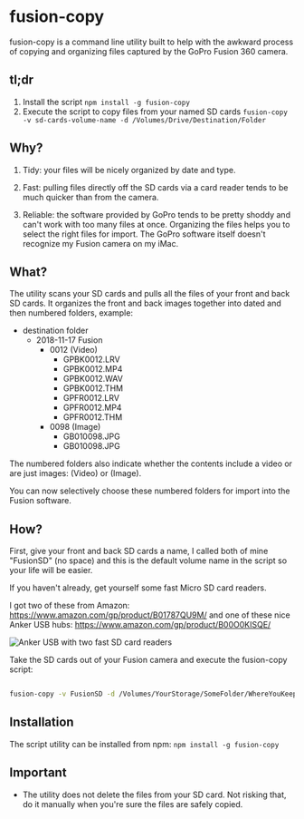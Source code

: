 # fusion-copy

fusion-copy is a command line utility built to help with the awkward process of copying and organizing files captured by the GoPro Fusion 360 camera.

## tl;dr

1. Install the script `npm install -g fusion-copy`
2. Execute the script to copy files from your named SD cards `fusion-copy -v sd-cards-volume-name -d /Volumes/Drive/Destination/Folder`

## Why?

1. Tidy: your files will be nicely organized by date and type.

1. Fast: pulling files directly off the SD cards via a card reader tends to be much quicker than from the camera.

1. Reliable: the software provided by GoPro tends to be pretty shoddy and can't work with too many files at once. Organizing the files helps you to select the right files for import. The GoPro software itself doesn't recognize my Fusion camera on my iMac.

## What?

The utility scans your SD cards and pulls all the files of your front and back SD cards. It organizes the front and back images together into dated and then numbered folders, example:

* destination folder
  * 2018-11-17 Fusion
    * 0012 (Video)
      * GPBK0012.LRV
      * GPBK0012.MP4
      * GPBK0012.WAV
      * GPBK0012.THM
      * GPFR0012.LRV
      * GPFR0012.MP4
      * GPFR0012.THM
    * 0098 (Image)
      * GB010098.JPG
      * GB010098.JPG

The numbered folders also indicate whether the contents include a video or are just images: (Video) or (Image).

You can now selectively choose these numbered folders for import into the Fusion software.

## How?

First, give your front and back SD cards a name, I called both of mine "FusionSD" (no space) and this is the default volume name in the script so your life will be easier. 

If you haven't already, get yourself some fast Micro SD card readers. 

I got two of these from Amazon: https://www.amazon.com/gp/product/B01787QU9M/ and one of these nice Anker USB hubs: https://www.amazon.com/gp/product/B00O0KISQE/

![Anker USB with two fast SD card readers](https://s3-us-west-2.amazonaws.com/mlmrg/anker_usb.png)

Take the SD cards out of your Fusion camera and execute the fusion-copy script:

```bash

fusion-copy -v FusionSD -d /Volumes/YourStorage/SomeFolder/WhereYouKeep/YourGoProStuff/
```

## Installation

The script utility can be installed from npm: `npm install -g fusion-copy`

## Important

* The utility does not delete the files from your SD card. Not risking that, do it manually when you're sure the files are safely copied. 


